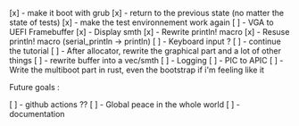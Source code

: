 [x] - make it boot with grub
[x] - return to the previous state (no matter the state of tests)
[x] - make the test environnement work again
[ ] - VGA to UEFI Framebuffer
    [x] - Display smth
    [x] - Rewrite println! macro
    [x] - Resuse println! macro (serial_println -> println)
[ ] - Keyboard input ?
[ ] - continue the tutorial
[ ] - After allocator, rewrite the graphical part and a lot of other things
    [ ] - rewrite buffer into a vec/smth
[ ] - Logging
[ ] - PIC to APIC
[ ] - Write the multiboot part in rust, even the bootstrap if i'm feeling like it

Future goals :

[ ] - github actions ??
[ ] - Global peace in the whole world
[ ] - documentation
